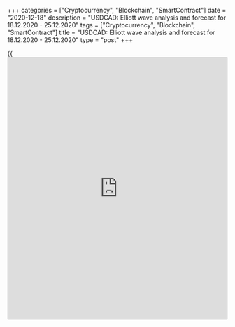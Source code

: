 +++
categories = ["Cryptocurrency", "Blockchain", "SmartContract"]
date = "2020-12-18"
description = "USDCAD: Elliott wave analysis and forecast for 18.12.2020 - 25.12.2020"
tags = ["Cryptocurrency", "Blockchain", "SmartContract"]
title = "USDCAD: Elliott wave analysis and forecast for 18.12.2020 - 25.12.2020"
type = "post"
+++

{{<iframe id="large-banner" src="https://www.bounty.group/#slide=24.0" width="100%" height="600" scrolling="no" style="border: 0px solid rgb(216, 221, 230); border-radius: 3px;">}}

2020-12-18

2020-12-18

USDCAD: Elliott wave analysis and forecast for 18.12.2020 –
25.12.2020Alex Geuta

 **Main scenario:** consider short positions from corrections below the
level of 1.2791 with a target of 1.2600 – 1.2400.

 **Alternative scenario:** breakout and consolidation above the level of
1.2791 will allow the pair to continue rising to the levels of 1.2930 –
1.2986.

 **Analysis:** Daily time frame: wave (С) of 4 of larger degree
continues developing, with the first wave 1 of (C) and correction 2 of
(C) formed inside. On the H4 time frame, the third wave 3 of (C) is
forming. Inside it, there is a wave of smaller degree iii of 3 forming.
On the H1 time frame, wave (iii) of iii has been formed and local
correction (iv) of iii has been completed, wave (v) of iii has started
developing. If the presumption is correct, the pair will continue to
drop to the levels of 1.2600 – 1.2400. The level of 1.2791 is critical
in this scenario, as the breakout will enable the pair to continue
rising to the levels of 1.2930 – 1.2986.

* * *

* * *

## Price chart of USDCAD in real time mode

The content of this article reflects the author’s opinion and does not
necessarily reflect the official position of LiteForex. The material
published on this page is provided for informational purposes only and
should not be considered as the provision of investment advice for the
purposes of Directive 2004/39/EC.

Rate this article:

{{value}}

( {{count}} {{title}} )